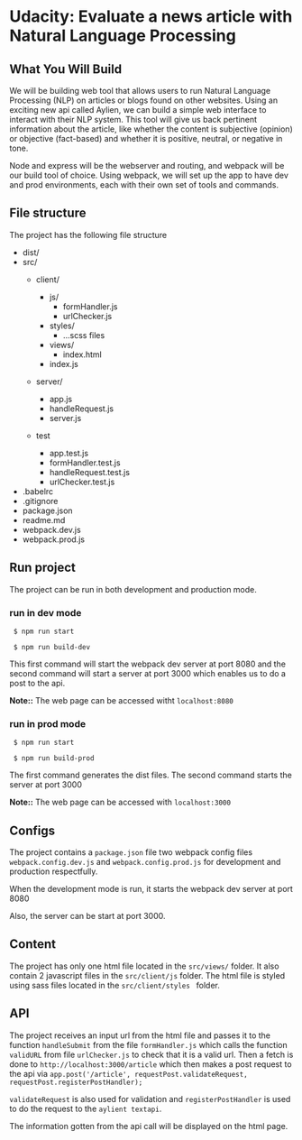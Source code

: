 # Udacity: Evaluate a news article with Natural Language Processing

## What You Will Build

We will be building web tool that allows users to run Natural Language Processing (NLP) on articles or blogs found on other websites. Using an exciting new api called Aylien, we can build a simple web interface to interact with their NLP system. This tool will give us back pertinent information about the article, like whether the content is subjective (opinion) or objective (fact-based) and whether it is positive, neutral, or negative in tone.

Node and express will be the webserver and routing, and webpack will be our build tool of choice. Using webpack, we will set up the app to have dev and prod environments, each with their own set of tools and commands. 

## File structure
The project has the following file structure


- dist/
- src/
  - client/
    - js/
      - formHandler.js
      - urlChecker.js
    - styles/
      - ...scss files
    - views/
      - index.html
    - index.js
    
  - server/
    - app.js
    - handleRequest.js
    - server.js
  - test
    - app.test.js
    - formHandler.test.js
    - handleRequest.test.js
    - urlChecker.test.js
- .babelrc
- .gitignore
- package.json
- readme.md
- webpack.dev.js
- webpack.prod.js

## Run project
The project can be run in both development and production mode.
### run in dev mode
` $ npm run start`

` $ npm run build-dev`

This first command will start the webpack dev server at port 8080 and the second command will start a server at port 3000 
which enables us to do a post to the api.

**Note::** The web page can be accessed witht `localhost:8080`

### run in prod mode
` $ npm run start`

` $ npm run build-prod`

The first command generates the dist files. The second command starts the server at port 3000

**Note::** The web page can be accessed with `localhost:3000`
## Configs

The project contains a `package.json` file two webpack config files `webpack.config.dev.js` and `webpack.config.prod.js` for development and production respectfully.

When the development mode is run, it starts the webpack dev server at port 8080

Also, the server can be start at port 3000.

## Content
The project has only one html file located in the `src/views/` folder. It also contain 2 javascript files in the `src/client/js` folder. The html file is styled using sass files located in the `src/client/styles ` folder.

## API
The project receives an input url from the html file and passes it to the function `handleSubmit` from the  file `formHandler.js` which calls the function `validURL` from file `urlChecker.js` to check that it is a valid url. Then a fetch is done to `http://localhost:3000/article` which then makes a post request to the api via `app.post('/article', requestPost.validateRequest, requestPost.registerPostHandler);`

`validateRequest` is also used for validation and `registerPostHandler` is used to do the request to the `aylient textapi`.

The information gotten from the api call will be displayed on the html page.